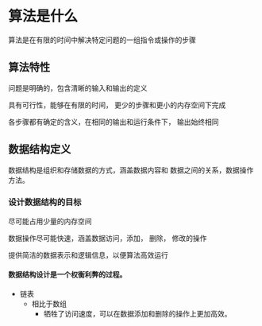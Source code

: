 # 算法是什么

算法是在有限的时间中解决特定问题的一组指令或操作的步骤

## 算法特性

问题是明确的，包含清晰的输入和输出的定义

具有可行性，能够在有限的时间， 更少的步骤和更小的内存空间下完成

各步骤都有确定的含义，在相同的输出和运行条件下， 输出始终相同



## 数据结构定义

数据结构是组织和存储数据的方式，涵盖数据内容和 数据之间的关系，数据操作方法。

### 设计数据结构的目标

尽可能占用少量的内存空间

数据操作尽可能快速，涵盖数据访问，添加， 删除， 修改的操作

提供简洁的数据表示和逻辑信息，以便算法高效运行

#### **数据结构设计是一个权衡利弊的过程**。

- 链表
  - 相比于数组
    - 牺牲了访问速度，可以在数据添加和删除的操作上更加高效。
